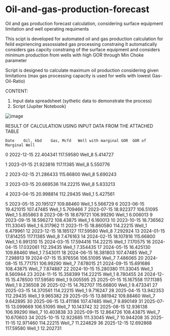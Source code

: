 # Oil-and-gas-production-forecast
Oil and gas production forecast calculation, considering surface equipment limitation and well operating requiments

This scipt is developed for automated oil and gas production calculation for feild expiriencing assossiated gas processing constraing
It automatically considers gas capcity constraing of the surface equipment 
and considers minimum production from wells with high GOR through Min Choke parameter

Script is designed to calculate maximum oil production considering given limitations (max gas processing capacity is used for wells with lowest Gas-Oil-Ratio)

CONTENT:
1) Input data spreadsheet (sythetic data to demonstrate the process)
2) Script (Jupiter Notebook)

![image](https://user-images.githubusercontent.com/112522254/229304356-f196ab90-5d12-4476-b4b2-b094afa71907.png)

RESULT OF CALCULATION USING INPUT DATA FROM THE ATTACHED TABLE

	Date	Oil, kbd	Gas, Mcfd	Well with marginal GOR	GOR of Marginal Well
0	2022-12-15	22.404341	117.59580	Well_8	5.414727

1	2023-01-15	21.923816	117.11385	Well_8	5.550776

2	2023-02-15	21.286433	115.66800	Well_8	5.690243

3	2023-03-15	20.669536	114.22215	Well_8	5.833213

4	2023-04-15	20.998814	112.29435	Well_1	5.427561

5	2023-05-15	20.195127	109.88460	Well_1	5.566729
6	2023-06-15	19.421015	107.47485	Well_1	5.709466
7	2023-07-15	18.922377	106.51095	Well_1	5.855863
8	2023-08-15	18.679721	106.99290	Well_1	6.006013
9	2023-09-15	18.596272	108.43875	Well_1	6.160013
10	2023-10-15	18.736562	111.33045	Well_1	6.317962
11	2023-11-15	18.860580	114.22215	Well_1	6.479961
12	2023-12-15	18.185127	117.59580	Well_8	7.292924
13	2024-01-15	17.814255	117.11385	Well_8	7.476163
14	2024-02-15	18.107816	115.66800	Well_1	6.991310
15	2024-03-15	17.594416	114.22215	Well_1	7.170575
16	2024-04-15	17.032061	112.29435	Well_1	7.354435
17	2024-05-15	16.425130	109.88460	Well_1	7.543011
18	2024-06-15	16.381803	107.47485	Well_7	7.298913
19	2024-07-15	15.976556	106.51095	Well_7	7.486065
20	2024-08-15	15.771751	106.99290	Well_7	7.678015
21	2024-09-15	15.691686	108.43875	Well_7	7.874887
22	2024-10-15	15.280380	111.33045	Well_1	8.560944
23	2024-11-15	15.358399	114.22215	Well_1	8.780455
24	2024-12-15	15.478500	117.59580	Well_1	9.005595
25	2025-01-15	15.167558	117.11385	Well_1	9.236508
26	2025-02-15	14.762707	115.66800	Well_1	9.473341
27	2025-03-15	14.370561	114.22215	Well_1	9.716247
28	2025-04-15	13.942353	112.29435	Well_1	9.965382
29	2025-05-15	13.881942	109.88460	Well_7	9.642895
30	2025-06-15	13.411186	107.47485	Well_7	9.890149
31	2025-07-15	13.099669	106.51095	Well_7	10.143742
32	2025-08-15	12.936138	106.99290	Well_7	10.403838
33	2025-09-15	12.864726	108.43875	Well_7	10.670603
34	2025-10-15	12.922685	111.33045	Well_7	10.944208
35	2025-11-15	12.971460	114.22215	Well_7	11.224829
36	2025-12-15	12.692868	117.59580	Well_1	12.202731
